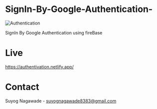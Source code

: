 # SignIn-By-Google-Authentication-

![Authentication](https://user-images.githubusercontent.com/92072200/219555744-374d95ea-731e-46e6-a825-ec2f84ac00c9.gif)

SignIn By Google Authentication using fireBase

# Live
https://authentivation.netlify.app/

# Contact
Suyog Nagawade -
suyognagawade8383@gmail.com
